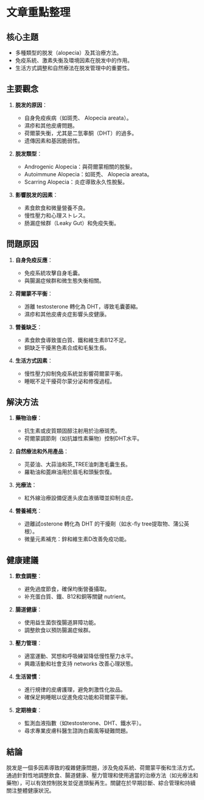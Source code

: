 # 文章重點整理

## 核心主題
- 多種類型的脱发（alopecia）及其治療方法。
- 免疫系統、激素失衡及環境因素在脱发中的作用。
- 生活方式調整和自然療法在脱发管理中的重要性。

## 主要觀念
1. **脱发的原因**：
   - 自身免疫疾病（如斑秃、 Alopecia areata）。
   - 濕疹和其他皮膚問題。
   - 荷爾蒙失衡，尤其是二氫睾酮（DHT）的過多。
   - 遗傳因素和基因脆弱性。

2. **脱发類型**：
   - Androgenic Alopecia：與荷爾蒙相關的脫髮。
   - Autoimmune Alopecia：如斑秃、 Alopecia areata。
   - Scarring Alopecia：炎症導致永久性脫髮。

3. **影響脱发的因素**：
   - 素食飲食和微量營養不良。
   - 慢性壓力和心理ストレス。
   - 肠漏症候群（Leaky Gut）和免疫失衡。

## 問題原因
1. **自身免疫反應**：
   - 免疫系統攻擊自身毛囊。
   - 與腸漏症候群和微生態失衡相關。

2. **荷爾蒙不平衡**：
   - 游離 testosterone 轉化為 DHT，導致毛囊萎縮。
   - 濕疹和其他皮膚炎症影響头皮健康。

3. **營養缺乏**：
   - 素食飲食導致蛋白質、鐵和維生素B12不足。
   - 銅缺乏干擾黑色素合成和毛髮生長。

4. **生活方式因素**：
   - 慢性壓力抑制免疫系統並影響荷爾蒙平衡。
   - 睡眠不足干擾荷尔蒙分泌和修復過程。

## 解決方法
1. **藥物治療**：
   - 抗生素或皮質類固醇注射用於治療斑秃。
   - 荷爾蒙調節劑（如抗雄性素藥物）控制DHT水平。

2. **自然療法和外用產品**：
   - 芫荽油、大蒜油和茶_TREE油刺激毛囊生長。
   - 羅勒油和蓖麻油用於眉毛和頭髮恢復。

3. **光療法**：
   - 紅外線治療設備促進头皮血液循環並抑制炎症。

4. **營養補充**：
   - 遊離試osterone 轉化為 DHT 的干擾劑（如水-fly tree提取物、蒲公英根）。
   - 微量元素補充：鋅和維生素D改善免疫功能。

## 健康建議
1. **飲食調整**：
   - 避免過度節食，確保均衡營養攝取。
   - 补充蛋白質、鐵、B12和銅等關鍵 nutrient。

2. **腸道健康**：
   - 使用益生菌恢復腸道屏障功能。
   - 調整飲食以預防腸漏症候群。

3. **壓力管理**：
   - 適當運動、冥想和呼吸練習降低慢性壓力水平。
   - 興趣活動和社會支持 networks 改善心理狀態。

4. **生活習慣**：
   - 進行規律的皮膚護理，避免刺激性化妝品。
   - 確保足夠睡眠以促進免疫功能和荷爾蒙平衡。

5. **定期檢查**：
   - 監測血液指數（如testosterone、DHT、鐵水平）。
   - 尋求專業皮膚科醫生諮詢白癜風等疑難問題。

## 結論
脱发是一個多因素導致的複雜健康問題，涉及免疫系統、荷爾蒙平衡和生活方式。通過針對性地調整飲食、腸道健康、壓力管理和使用適當的治療方法（如光療法和藥物），可以有效控制脱发並促進頭髮再生。關鍵在於早期診斷、綜合管理和持續關注整體健康狀況。